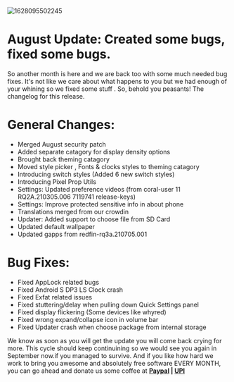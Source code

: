 ![1628095502245](https://user-images.githubusercontent.com/29405483/128373308-bb561476-cda0-4c16-bbc4-522d4c16ddb1.png)

August Update: Created some bugs, fixed some bugs.
==================================================

So another month is here and we are back too with some much needed bug fixes. It's not like we care about what happens to you but we had enough of your whining so we fixed some stuff . So, behold you peasants! The changelog for this release. 

General Changes: 
===============

- Merged August security patch
- Added separate catagory for display density options
- Brought back theming catagory
- Moved style picker , Fonts & clocks styles to theming catagory
- Introducing switch styles (Added 6 new switch styles)
- Introducing Pixel Prop Utils
- Settings: Updated preference videos (from coral-user 11 RQ2A.210305.006 7119741 release-keys)
- Settings: Improve protected sensitive info in about phone 
- Translations merged from our crowdin
- Updater: Added support to choose file from SD Card
- Updated default wallpaper
- Updated gapps from redfin-rq3a.210705.001  

Bug Fixes:
=========

- Fixed AppLock related bugs
- Fixed Android S DP3 LS Clock crash
- Fixed Exfat related issues
- Fixed stuttering/delay when pulling down Quick Settings panel
- Fixed display flickering (Some devices like whyred)
- Fixed wrong expand/collapse icon in volume bar
- Fixed Updater crash when choose package from internal storage

We know as soon as you will get the update you will come back crying for more. This cycle should keep continuining so we would see you again in September now.if you managed to survive. And if you like how hard we work to bring you awesome and absolutely free software EVERY MONTH, you can go ahead and donate us some coffee at **[Paypal](https://www.paypal.me/Sipun) | [UPI](https://telegra.ph/UPI-Id-09-18)**

